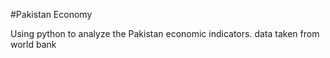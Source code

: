 #Pakistan Economy

Using python to analyze the Pakistan economic indicators.
data taken from world bank 
